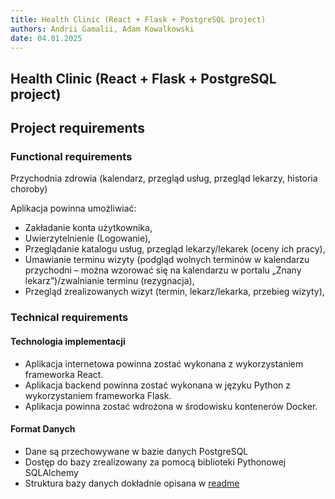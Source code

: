 ```yaml
---
title: Health Clinic (React + Flask + PostgreSQL project)
authors: Andrii Gamalii, Adam Kowalkowski
date: 04.01.2025
---
```


## Health Clinic (React + Flask + PostgreSQL project)

## Project requirements

### Functional requirements

Przychodnia zdrowia (kalendarz, przegląd usług, przegląd lekarzy, historia choroby)

Aplikacja powinna umożliwiać:

- Zakładanie konta użytkownika,
- Uwierzytelnienie (Logowanie),
- Przeglądanie katalogu usług, przegląd lekarzy/lekarek (oceny ich pracy),
- Umawianie terminu wizyty (podgląd wolnych terminów w kalendarzu przychodni – można wzorować się na kalendarzu w portalu „Znany lekarz”)/zwalnianie terminu (rezygnacja),
- Przegląd zrealizowanych wizyt (termin, lekarz/lekarka, przebieg wizyty),

### Technical requirements

#### Technologia implementacji

- Aplikacja internetowa powinna zostać wykonana z wykorzystaniem frameworka React.
- Aplikacja backend powinna zostać wykonana w języku Python z wykorzystaniem frameworka Flask.
- Aplikacja powinna zostać wdrożona w środowisku kontenerów Docker.

#### Format Danych

- Dane są przechowywane w bazie danych PostgreSQL
- Dostęp do bazy zrealizowany za pomocą biblioteki Pythonowej SQLAlchemy
- Struktura bazy danych dokładnie opisana w [readme](health_clinic\README.md)
